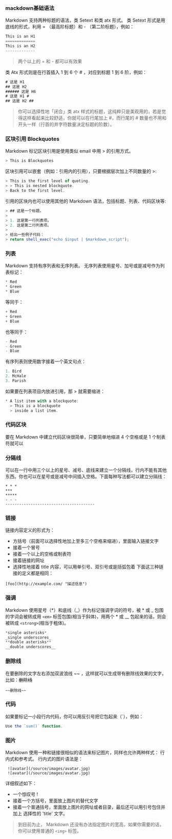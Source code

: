 ### mackdown基础语法
Markdown 支持两种标题的语法，类 Setext 和类 atx 形式。
类 Setext 形式是用底线的形式，利用 = （最高阶标题）和 - （第二阶标题），例如：
```js
This is an H1
=============
This is an H2
-------------
```
> 两个以上的 = 和 - 都可以有效果

类 Atx 形式则是在行首插入 1 到 6 个 # ，对应到标题 1 到 6 阶，例如：
```js
# 这是 H1
## 这是 H2
###### 这是 H6
# 这是 H1 #
## 这是 H2 ##
```
> 你可以选择性地「闭合」类 atx 样式的标题，这纯粹只是美观用的，若是觉得这样看起来比较舒适，你就可以在行尾加上 #，而行尾的 # 数量也不用和开头一样（行首的井字符数量决定标题的阶数）。

### 区块引用 Blockquotes
Markdown 标记区块引用是使用类似 email 中用 > 的引用方式。
```js
> This is Blockquotes
```
区块引用可以嵌套（例如：引用内的引用），只要根据层次加上不同数量的 >:
```js
> This is the first level of quoting.
> > This is nested blockquote.
> Back to the first level.
```
引用的区块内也可以使用其他的 Markdown 语法，包括标题、列表、代码区块等:
```js
> ## 这是一个标题。
> 
> 1. 这是第一行列表项。
> 2. 这是第二行列表项。
> 
> 给出一些例子代码：
> return shell_exec("echo $input | $markdown_script");
```
### 列表
Markdown 支持有序列表和无序列表。
无序列表使用星号、加号或是减号作为列表标记：
```js
* Red
* Green
* Blue
```
等同于：
```js
+ Red
+ Green
+ Blue
```
也等同于：
```js
- Red
- Green
- Blue
```
有序列表则使用数字接着一个英文句点：
```js
1. Bird
2. McHale
3. Parish
```
如果要在列表项目内放进引用，那 > 就需要缩进：
```js
* A list item with a blockquote:
  > This is a blockquote
  > inside a list item.
```
### 代码区块
要在 Markdown 中建立代码区块很简单，只要简单地缩进 4 个空格或是 1 个制表符就可以

### 分隔线
可以在一行中用三个以上的星号、减号、底线来建立一个分隔线，行内不能有其他东西。你也可以在星号或是减号中间插入空格。下面每种写法都可以建立分隔线：
```
* * *
***
*****
- - -
---------------------------------------
```
### 链接
链接内容定义的形式为：
- 方括号（前面可以选择性地加上至多三个空格来缩进），里面输入链接文字
- 接着一个冒号
- 接着一个以上的空格或制表符
- 接着链接的网址
- 选择性地接着 title 内容，可以用单引号、双引号或是括弧包着
下面这三种链接的定义都是相同：
```
[foo](http://example.com/ "描述信息") 
```
### 强调
Markdown 使用星号（*）和底线（_）作为标记强调字词的符号，被 * 或 _ 包围的字词会被转成用 `<em>` 标签包围(相当于斜体)，用两个 * 或 __ 包起来的话，则会被转成 `<strong>`(相当于粗体)。
```js
*single asterisks*
_single underscores_
**double asterisks**
__double underscores__
```
### 删除线
在要删除的文字左右添加双波浪线 ~~ ，这样就可以生成带有删除线效果的文字，比如：~~删除线~~
```
~~删除线~~
```
### 代码
如果要标记一小段行内代码，你可以用反引号把它包起来（`），例如：
```js
Use the `sum()` function.
```
### 图片
Markdown 使用一种和链接很相似的语法来标记图片，同样也允许两种样式： 行内式和参考式。
行内式的图片语法是：
```
 ![avatar](/source/images/avatar.jpg)
 ![avatar](/source/images/avatar.jpg)
```
详细叙述如下：
- 一个惊叹号 !
- 接着一个方括号，里面放上图片的替代文字
- 接着一个普通括号，里面放上图片的网址或者目录，最后还可以用引号包住并加上 选择性的 'title' 文字。
> 到目前为止， Markdown 还没有办法指定图片的宽高，如果你需要的话，你可以使用普通的 `<img>` 标签。